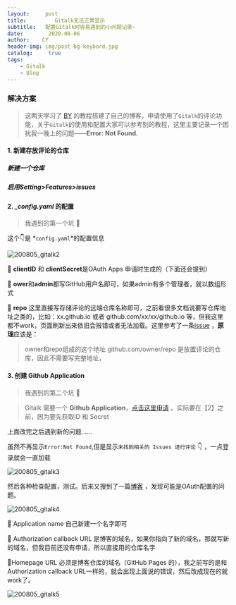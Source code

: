 ```yaml
---
layout:     post
title:         Gitalk无法正常显示
subtitle:   配置Gitalk时容易遇到的小问题记录~
date:        2020-08-06
author:    CY
header-img: img/post-bg-keybord.jpg
catalog: 	 true
tags:
    - Gitalk
    - Blog
---
```




### 解决方案

> 这两天学习了 [BY](https://github.com/qiubaiying/qiubaiying.github.io) 的教程搭建了自己的博客，申请使用了`Gitalk`的评论功能，关于`Gitalk`的使用和配置大家可以参考别的教程，这里主要记录一个困扰我一晚上的问题——**Error: Not Found.**


#### 1. 新建存放评论的仓库

##### 新建一个仓库

##### 启用Setting>Features>issues

#### 2. *_config.yaml* 的配置 

> 我遇到的第一个坑 🚩

这个👇是 *`config.yaml`*的配置信息

![200805_gitalk2](https://i.loli.net/2020/08/06/FrLk13bHtlsahK5.png)


📕 **clientID** 和 **clientSecret**是OAuth Apps 申请时生成的（下面还会提到）

📕 **ower**和**admin**都写GitHub用户名即可，如果admin有多个管理者，就以数组形式

📕 **repo** 这里直接写存储评论的远端仓库名称即可，之前看很多文档说要写仓库地址之类的，比如：xx.github.io 或者 github.com/xx/xx/github.io 等，但我这里都不work，页面刷新出来依旧会报错或者无法加载。这里参考了一条[issue](https://github.com/gitalk/gitalk/issues/379) ，**原理**应该是：

> owner和repo组成的这个地址 github.com/owner/repo 是放置评论的仓库，因此不需要写完整地址，



#### 3. 创建 Github Application

> 我遇到的第二个坑 🚩

> Gitalk 需要一个 **Github Application**，[点击这里申请](https://github.com/settings/applications/new) 。实际要在【2】之前，因为要先获取ID 和 Secret

上面改完之后遇到新的问题……

虽然不再显示`Error:Not Found`,但是显示`未找到相关的 Issues 进行评论` 👇 ，一点登录就会一直加载

![200805_gitalk3](https://i.loli.net/2020/08/06/AwKvPCQJNX1Wm7p.png)

然后各种检查配置，测试。后来又搜到了一篇[博客](https://blog.csdn.net/qing_gee/article/details/100133060) ，发现可能是OAuth配置的问题。

![200805_gitalk4](https://i.loli.net/2020/08/06/mTeiQWr7X92KL35.png)

📕 Application name 自己新建一个名字即可

📕 Authorization callback URL 是博客的域名，如果你指向了新的域名，那就写新的域名，但我目前还没有申请，所以直接用的仓库名字

📕Homepage URL 必须是博客仓库的域名（GitHub Pages 的），我之前写的是和Authorization callback URL一样的，就会出现上面说的错误，然后改成现在的就work了。


![200805_gitalk5](https://i.loli.net/2020/08/06/wVFPxub6iMKmn1t.png)

